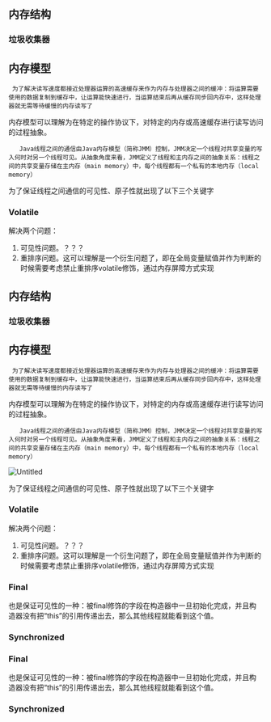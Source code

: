 
## 内存结构

### 垃圾收集器


## 内存模型

```
 为了解决读写速度都接近处理器运算的高速缓存来作为内存与处理器之间的缓冲：将运算需要使用的数据复制到缓存中，让运算能快速进行，当运算结束后再从缓存同步回内存中，这样处理器就无需等待缓慢的内存读写了
```

内存模型可以理解为在特定的操作协议下，对特定的内存或高速缓存进行读写访问的过程抽象。

```
   Java线程之间的通信由Java内存模型（简称JMM）控制，JMM决定一个线程对共享变量的写入何时对另一个线程可见。从抽象角度来看，JMM定义了线程和主内存之间的抽象关系：线程之间的共享变量存储在主内存（main memory）中，每个线程都有一个私有的本地内存（local memory）
```

为了保证线程之间通信的可见性、原子性就出现了以下三个关键字

### Volatile

解决两个问题：

1. 可见性问题。？？？
2. 重排序问题。这可以理解是一个衍生问题了，即在全局变量赋值并作为判断的时候需要考虑禁止重排序volatile修饰，通过内存屏障方式实现


## 内存结构


### 垃圾收集器


## 内存模型

```
 为了解决读写速度都接近处理器运算的高速缓存来作为内存与处理器之间的缓冲：将运算需要使用的数据复制到缓存中，让运算能快速进行，当运算结束后再从缓存同步回内存中，这样处理器就无需等待缓慢的内存读写了
```

内存模型可以理解为在特定的操作协议下，对特定的内存或高速缓存进行读写访问的过程抽象。

```
   Java线程之间的通信由Java内存模型（简称JMM）控制，JMM决定一个线程对共享变量的写入何时对另一个线程可见。从抽象角度来看，JMM定义了线程和主内存之间的抽象关系：线程之间的共享变量存储在主内存（main memory）中，每个线程都有一个私有的本地内存（local memory）
```

![Untitled](https://s3-us-west-2.amazonaws.com/secure.notion-static.com/85733981-05c5-4fc5-9e39-016e2b6e0751/Untitled.png)

为了保证线程之间通信的可见性、原子性就出现了以下三个关键字

### Volatile

解决两个问题：

1. 可见性问题。？？？
2. 重排序问题。这可以理解是一个衍生问题了，即在全局变量赋值并作为判断的时候需要考虑禁止重排序volatile修饰，通过内存屏障方式实现

### Final

也是保证可见性的一种：被final修饰的字段在构造器中一旦初始化完成，并且构造器没有把“this”的引用传递出去，那么其他线程就能看到这个值。

### Synchronized
### Final

也是保证可见性的一种：被final修饰的字段在构造器中一旦初始化完成，并且构造器没有把“this”的引用传递出去，那么其他线程就能看到这个值。

### Synchronized